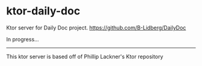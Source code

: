 # ktor-daily-doc

Ktor server for Daily Doc project. 
https://github.com/B-Lidberg/DailyDoc

In progress...

-----------------------------

This ktor server is based off of Phillip Lackner's Ktor repository
